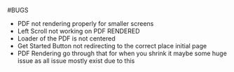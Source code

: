 #BUGS
- PDF not rendering properly for smaller screens
- Left Scroll not working on PDF RENDERED
- Loader of the PDF is not centered 
- Get Started Button not redirecting to the correct place initial page
- PDF Rendering go through that for when you shrink it maybe some huge issue as all issue mostly exist due to this